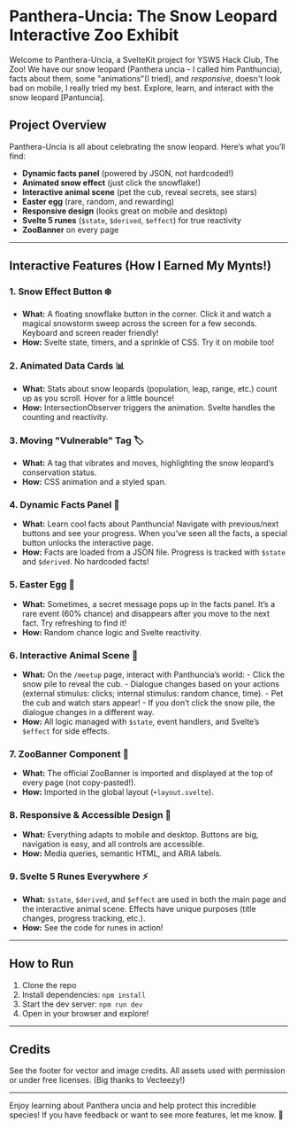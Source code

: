 
# Panthera-Uncia: The Snow Leopard Interactive Zoo Exhibit

Welcome to Panthera-Uncia, a SvelteKit project for YSWS Hack Club, The Zoo! We have our snow leopard (Panthera uncia - I called him Panthuncia), facts about them, some "animations"(I tried), and *responsive*, doesn't look bad on mobile, I really tried my best. Explore, learn, and interact with the snow leopard [Pantuncia].

## Project Overview
Panthera-Uncia is all about celebrating the snow leopard. Here’s what you’ll find:
- **Dynamic facts panel** (powered by JSON, not hardcoded!)
- **Animated snow effect** (just click the snowflake!)
- **Interactive animal scene** (pet the cub, reveal secrets, see stars)
- **Easter egg** (rare, random, and rewarding)
- **Responsive design** (looks great on mobile and desktop)
- **Svelte 5 runes** (`$state`, `$derived`, `$effect`) for true reactivity
- **ZooBanner** on every page

---

## Interactive Features (How I Earned My Mynts!)

### 1. Snow Effect Button ❄️
- **What:** A floating snowflake button in the corner. Click it and watch a magical snowstorm sweep across the screen for a few seconds. Keyboard and screen reader friendly!
- **How:** Svelte state, timers, and a sprinkle of CSS. Try it on mobile too!

### 2. Animated Data Cards 📊
- **What:** Stats about snow leopards (population, leap, range, etc.) count up as you scroll. Hover for a little bounce!
- **How:** IntersectionObserver triggers the animation. Svelte handles the counting and reactivity.

### 3. Moving "Vulnerable" Tag 🏷️
- **What:** A tag that vibrates and moves, highlighting the snow leopard’s conservation status.
- **How:** CSS animation and a styled span.

### 4. Dynamic Facts Panel 🧠
- **What:** Learn cool facts about Panthuncia! Navigate with previous/next buttons and see your progress. When you’ve seen all the facts, a special button unlocks the interactive page.
- **How:** Facts are loaded from a JSON file. Progress is tracked with `$state` and `$derived`. No hardcoded facts!

### 5. Easter Egg 🥚
- **What:** Sometimes, a secret message pops up in the facts panel. It’s a rare event (60% chance) and disappears after you move to the next fact. Try refreshing to find it!
- **How:** Random chance logic and Svelte reactivity.

### 6. Interactive Animal Scene 🐾
- **What:** On the `/meetup` page, interact with Panthuncia’s world:
        - Click the snow pile to reveal the cub.
        - Dialogue changes based on your actions (external stimulus: clicks; internal stimulus: random chance, time).
        - Pet the cub and watch stars appear!
        - If you don’t click the snow pile, the dialogue changes in a different way.
- **How:** All logic managed with `$state`, event handlers, and Svelte’s `$effect` for side effects.

### 7. ZooBanner Component 🦁
- **What:** The official ZooBanner is imported and displayed at the top of every page (not copy-pasted!).
- **How:** Imported in the global layout (`+layout.svelte`).

### 8. Responsive & Accessible Design 📱
- **What:** Everything adapts to mobile and desktop. Buttons are big, navigation is easy, and all controls are accessible.
- **How:** Media queries, semantic HTML, and ARIA labels.

### 9. Svelte 5 Runes Everywhere ⚡
- **What:** `$state`, `$derived`, and `$effect` are used in both the main page and the interactive animal scene. Effects have unique purposes (title changes, progress tracking, etc.).
- **How:** See the code for runes in action!

---

## How to Run
1. Clone the repo
2. Install dependencies: `npm install`
3. Start the dev server: `npm run dev`
4. Open in your browser and explore!

---

## Credits
See the footer for vector and image credits. All assets used with permission or under free licenses. (Big thanks to Vecteezy!)

---

Enjoy learning about Panthera uncia and help protect this incredible species! If you have feedback or want to see more features, let me know. 🐾

